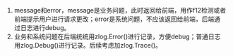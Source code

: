 1. message和error，message是业务问题，此时返回给前端，用作f12检测或者前端提示用户进行请求更改；error是系统问题，不应该返回给前端，后端通过日志进行debug。
2. 业务和系统问题在后端统统用zlog.Error()进行记录，方便debug；普通日志用zlog.Debug()进行记录。后续考虑加zlog.Trace()。